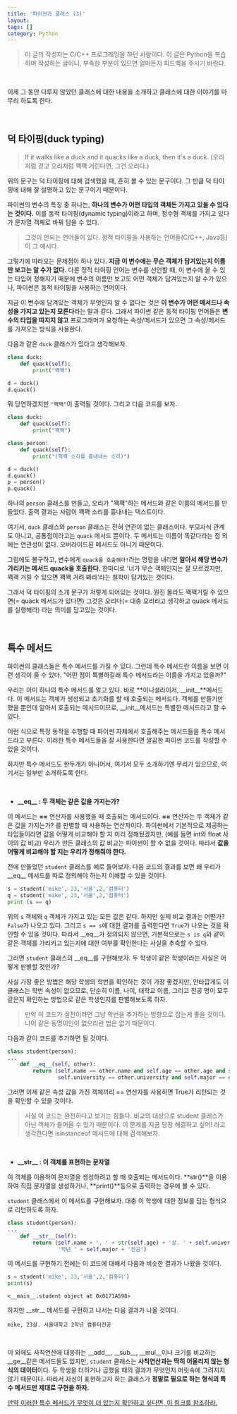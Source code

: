 ```yaml
---
title: '파이썬과 클래스 (3)'
layout: 
tags: []
category: Python
---
```

> 이 글의 작성자는 C/C++ 프로그래밍을 하던 사람이다.
> 이 글은 Python을 복습하며 작성하는 글이니, 부족한 부분이 있으면 얼마든지 피드백을 주시기 바란다.

&nbsp;

이제 그 동안 다루지 않았던 클래스에 대한 내용을 소개하고 클래스에 대한 이야기를 마무리 하도록 한다.

&nbsp;

## 덕 타이핑(duck typing)

> If it walks like a duck and it quacks like a duck, then it's a duck. (오리처럼 걷고 오리처럼 꽥꽥 거린다면, 그건 오리다.)

위의 문구는 덕 타이핑에 대해 검색했을 때, 흔히 볼 수 있는 문구이다. 그 만큼 덕 타이핑에 대해 잘 설명하고 있는 문구이기 때문이다.

파이썬의 변수의 특징 중 하나는, **하나의 변수가 어떤 타입의 객체든 가지고 있을 수 있다는 것이다.** 이를 동적 타이핑(dynamic typing)이라고 하며, 정수형 객체를 가지고 있다가 문자열 객체로 바꿔 담을 수 있다.

> 그것이 안되는 언어들이 있다. 정적 타이핑을 사용하는 언어들(C/C++, Java등)이 그 예시다.

그렇기에 따라오는 문제점이 하나 있다. **지금 이 변수에는 무슨 객체가 담겨있는지 이름만 보고는 알 수가 없다.** 다른 정적 타이핑 언어는 변수를 선언할 때, 이 변수에 올 수 있는 타입이 정해지기 때문에 변수의 이름만 보고도 어떤 객체가 담겨있는지 알 수가 있으나, 파이썬은 동적 타이핑을 사용하는 언어이다.

지금 이 변수에 담겨있는 객체가 무엇인지 알 수 없다는 것은 **이 변수가 어떤 메서드나 속성을 가지고 있는지 모른다**라는 말과 같다. 그래서 파이썬 같은 동적 타이핑 언어들은 **변수의 타입을 따지지 않고** 프로그래머가 요청하는 속성/메서드가 있으면 그 속성/메서드를 가져오는 방식을 사용한다.

다음과 같은 `duck` 클래스가 있다고 생각해보자.

```python
class duck:
    def quack(self):
        print("꽥꽥")

d = duck()
d.quack()
```

뭐 당연하겠지만 `"꽥꽥"`이 출력될 것이다. 그리고 다음 코드를 보자.

```python
class duck:
    def quack(self):
        print("꽥꽥")

class person:
    def quack(self):
        print("(꽥꽥 소리를 흉내내는 소리)")

d = duck()
d.quack()
p = person()
p.quack()
```

하나의 `person` 클래스를 만들고, 오리가 "꽥꽥"하는 메서드와 같은 이름의 메서드를 만들었다. 출력 결과는 사람이 꽥꽥 소리를 흉내내는 텍스트이다.

여기서, `duck` 클래스와 `person` 클래스는 전혀 연관이 없는 클래스이다. 부모자식 관계도 아니고, 공통점이라고는 `quack` 메서드 뿐이다. 두 메서드는 이름이 똑같다라는 점 외에는 연관성이 없다. 오버라이드된 메서드도 아니기 때문이다.

그럼에도 불구하고, 변수에게 `quack을 호출해라!`라는 명령을 내리면 **알아서 해당 변수가 가리키는 메서드 quack을 호출한다.** 한마디로 '너가 무슨 객체인지는 잘 모르겠지만, 꽥괙 거릴 수 있으면 꽥꽥 거려 봐라'라는 철학이 담겨있는 것이다.

그래서 덕 타이핑의 소개 문구가 저렇게 되어있는 것이다. 뭔진 몰라도 꽥꽥거릴 수 있으면(= quack 메서드가 있다면) 그것은 오리다(= 대충 오리라고 생각하고 quack 메서드를 실행해라) 라는 의미를 담고있는 것이다.

&nbsp;

## 특수 메서드

파이썬의 클래스들은 특수 메서드를 가질 수 있다. 그런데 특수 메서드란 이름을 보면 이런 생각이 들 수 있다. "어떤 점이 특별하길래 특수 메서드라는 이름을 가지고 있을까?"

우리는 이미 하나의 특수 메서드를 알고 있다. 바로 **이니셜라이저, \_\_init\_\_**메서드다. 이 메서드는 객체가 생성되고 초기화를 할 때 호출되는 메서드다. 객체를 만들기만 했을 뿐인데 알아서 호출되는 메서드이므로, \_\_init\_\_메서드는 특별한 메서드라고 할 수 있다.

이런 식으로 특정 동작을 수행할 때 파이썬 자체에서 호출해주는 메서드들을 특수 메서드라고 부른다. 이러한 특수 메서드들을 잘 사용한다면 깔끔한 파이썬 코드를 작성할 수 있을 것이다.

하지만 특수 메서드도 한두개가 아니어서, 여기서 모두 소개하기엔 무리가 있으므로, 여기서는 일부만 소개하도록 한다.

&nbsp;

- **\_\_eq\_\_ : 두 객체는 같은 값을 가지는가?**

이 메서드는 **==** 연산자를 사용했을 때 호출되는 메서드이다. **==** 연산자는 두 객체가 같은 값을 가지는가? 를 판별할 때 사용하는 연산자이다. 파이썬에서 기본적으로 제공하는 타입들이라면 값을 어떻게 비교해야 할 지 미리 정해뒀겠지만, (예를 들면 int와 float 사이의 값 비교) 우리가 만든 클래스의 값 비교는 파이썬이 할 수 없을 것이다. 따라서 **값을 어떻게 비교해야 할 지는 우리가 정해줘야 한다.**

전에 만들었던 `student` 클래스를 예로 들어보자. 다음 코드의 결과를 보면 왜 우리가 \_\_eq\_\_ 메서드를 따로 정의해야 하는지 이해할 수 있을 것이다.

```python
s = student('mike', 23,'서울',2,'컴퓨터')
q = student('mike', 23,'서울',2,'컴퓨터')
print (s == q)
```

위의 `s` 객체와 `q` 객체가 가지고 있는 모든 값은 같다. 하지만 실제 비교 결과는 어떤가? `False`가 나오고 있다. 그리고 `s == s`에 대한 결과를 출력한다면 `True`가 나오는 것을 확인할 수 있을 것이다. 따라서 \_\_eq\_\_가 정의되지 않으면, 기본적으로는 `s is q`와 같이 같은 객체를 가리키고 있는지에 대한 여부를 확인한다는 사실을 추측할 수 있다.

그러면 `student` 클래스의 \_\_eq\_\_를 구현해보자. 두 학생이 같은 학생이라는 사실은 어떻게 판별할 것인가?

사실 가장 좋은 방법은 해당 학생의 학번을 확인하는 것이 가장 좋겠지만, 안타깝게도 이 클래스는 학번 속성이 없으므로, 단순히 이름, 나이, 대학교 이름, 그리고 전공 명이 모두 같은지 확인하는 방법으로 같은 학생인지를 판별해보도록 하자.

> 만약 이 코드가 실전이라면 그냥 학번을 추가하는 방향으로 잡는게 좋을 것이다. 나이 같은 동명이인이 없으리란 법은 없기 때문이다.

다음과 같이 코드를 추가하면 될 것이다.

```python
class student(person):
...
    def __eq__(self, other):
        return (self.name == other.name and self.age == other.age and self.grade == other.grade and
                self.university == other.university and self.major == other.major)
```

그러면 이제 같은 속성 값을 가진 객체끼리 == 연산자를 사용하면 True가 리턴되는 것을 확인할 수 있을 것이다.

> 사실 이 코드는 완전하다고 보기는 힘들다. 비교의 대상으로 student 클래스가 아닌 객체가 들어올 수 있기 때문이다. 이 문제를 지금 당장 해결하고 싶어! 라고 생각한다면 isinstanceof 메서드에 대해 검색해보자.

&nbsp;

- **\_\_str\_\_ : 이 객체를 표현하는 문자열**

이 객체를 이용하여 문자열을 생성하려고 할 때 호출되는 메서드이다. **str()**을 이용하여 직접 문자열을 생성하거나, **print()**등으로 출력하는 경우에 볼 수 있다.

`student` 클래스에서 이 메서드를 구현해보자. 대충 이 학생에 대한 정보를 담는 형식으로 리턴하도록 하자.

```python
class student(person):
...
    def __str__(self):
        return (self.name + ', ' + str(self.age) + '살. ' + self.university + '대학교 ' + str(self.grade) +
                '학년 ' + self.major + '전공')
```

이 메서드를 구현하기 전에는 이 코드에 대해서 다음과 비슷한 결과가 나왔을 것이다.

```python
s = student('mike', 23,'서울',2,'컴퓨터')
print(s)
```

```
<__main__.student object at 0x0171A598>
```

하지만 \_\_str\_\_ 메서드를 구현하고 나서는 다음 결과가 나올 것이다.

```
mike, 23살. 서울대학교 2학년 컴퓨터전공
```

&nbsp;

이 외에도 사칙연산에 대응하는 \_\_add\_\_, \_\_sub\_\_, \_\_mul\_\_이나 크기를 비교하는 \_\_ge\_\_같은 메서드들도 있지만, `student` 클래스는 **사칙연산과는 딱히 어울리지 않는 형식의 데이터**이다. 두 학생을 더하거나 곱했을 때의 결과가 무엇인지 머릿속에 그려지지 않기 때문이다. 따라서 자신이 표현하고자 하는 클래스가 **정말로 필요로 하는 형식의 특수 메서드만 제대로 구현을 하자.**

[만약 이러한 특수 메서드가 무엇이 더 있는지 확인하고 싶다면, 이 링크를 참조하라.](https://docs.python.org/ko/3/reference/datamodel.html#special-method-names "만약 이러한 특수 메서드가 무엇이 더 있는지 확인하고 싶다면, 이 링크를 참조하라.")

&nbsp;
